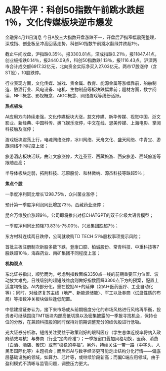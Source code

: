 # A股午评：科创50指数午前跳水跌超1％，文化传媒板块逆市爆发

金融界4月11日消息 今日A股三大指数开盘涨跌不一，开盘后沪指窄幅震荡整理，深成指、创业板呈冲高回落走势，科创50指数午前跳水翻绿并跌超1％。

截止午间收盘，沪指跌0.35％，报3303.81点，深成指跌0.21％，报11847.41点，创业板指跌0.14％，报2440.09点，科创50指数跌1.13％，报1116.43点。沪深两市合计成交额6917.32亿元，北向资金实际净买入27.03亿元。两市17股涨停（含ST股），10股跌停。

行业表现方面，文化传媒、游戏、贵金属、教育、能源金属等涨幅靠前，船舶制造、酿酒行业、风电设备、电机、生物制品等板块跌幅靠前；题材方面，数字阅读、NFT概念、影视概念、AIGC概念、网络游戏等纷纷活跃。

**热点板块**

AI应用方向持续走强，文化传媒板块大涨，慈文传媒、新华传媒、视觉中国、浙文影业、新经典、中国科传、奥飞娱乐涨停，中文在线、思美传媒、上海电影、掌阅科技触及涨停；

游戏板块震荡上行，电魂网络涨停，冰川网络、天舟文化、盛天网络、中青宝、游族网络不同程度上涨；

旅游酒店板块活跃，曲江文旅涨停，大连圣亚、西藏旅游、西安旅游、西域旅游等跟随走高；

半导体板块走弱，拓荆科技、芯原股份、和林微纳、源杰科技等跌超5％；

**焦点个股**

一季度净利同比增长1298.75％，众兴菌业涨停；

预计第一季度净利润同比增加73％，西藏药业涨停；

昆仑万维股价涨超9％，公司即将推出对标CHATGPT的双千亿级大语言模型；

一季度净利同比预降73.83％-75.00％，兴发集团跌超7％；

东方材料连续两日跌停，公司就收购TD TECH 51％股权事项提示风险；

首批主板注册制次新股多数下跌，登康口腔、柏诚股份、常青科技、中重科技等7股跌超10％，海森药业、南矿集团不同程度上涨；

**机构观点**

东北证券指出，顺势而为，考虑到指数面临3350点一线的前期重要压力位置、波动放大难免，日线级别的超短线维度则做好指数回踩3300点下方的预案，配置上适度均衡些。AI内部分化，重在挖掘AI+的延伸（如AI+医药医疗、工业自动化等）；同时，对经济复苏主线（地产、新能源储能）、军工以及券商（试盘性质的布局）等指数冲关板块做些逢低配置。

中信建投证券认为，接下来市场或从前期极度分化的市场风格进行风格再平衡，投资者可继续围绕TMT板块内部高低切换以及密集披露的一季报寻找机会，保持仓位的分散，在兼顾科技股的同时保持对前期调整充分的绩优股进行低吸。

光大证券分析称，短线关注受益于政策利好的眼科医疗（学生总体近视率将纳入政府绩效考核）与券商（行业“定向降准”）；一季报窗口叠加风格切换，医药、消费（白酒、酒店、餐饮）或有“稳稳的幸福”。另外，持续关注一带一路（中字头、人民币国际化等）主题机会；而后市AI与数字经济更可能走出结构分化行情——偏底层基础设施的领域，如算力、芯片等，或继续阶段新高；而偏C端应用领域，由于盈利模式不清晰与监管问题，调整压力更大。

